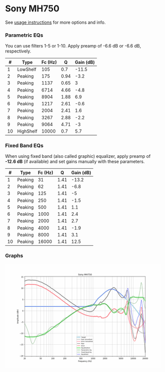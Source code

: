 # Sony MH750
See [usage instructions](https://github.com/jaakkopasanen/AutoEq#usage) for more options and info.

### Parametric EQs
You can use filters 1-5 or 1-10. Apply preamp of -6.6 dB or -6.6 dB, respectively.

|   # | Type      |   Fc (Hz) |    Q |   Gain (dB) |
|-----|-----------|-----------|------|-------------|
|   1 | LowShelf  |       105 | 0.7  |       -11.5 |
|   2 | Peaking   |       175 | 0.94 |        -3.2 |
|   3 | Peaking   |      1137 | 0.65 |         3   |
|   4 | Peaking   |      6714 | 4.66 |        -4.8 |
|   5 | Peaking   |      8904 | 1.88 |         6.9 |
|   6 | Peaking   |      1217 | 2.61 |        -0.6 |
|   7 | Peaking   |      2004 | 2.41 |         1.6 |
|   8 | Peaking   |      3267 | 2.88 |        -2.2 |
|   9 | Peaking   |      9064 | 4.71 |        -3   |
|  10 | HighShelf |     10000 | 0.7  |         5.7 |

### Fixed Band EQs
When using fixed band (also called graphic) equalizer, apply preamp of **-12.6 dB** (if available) and set gains manually with these parameters.

|   # | Type    |   Fc (Hz) |    Q |   Gain (dB) |
|-----|---------|-----------|------|-------------|
|   1 | Peaking |        31 | 1.41 |       -13.2 |
|   2 | Peaking |        62 | 1.41 |        -6.8 |
|   3 | Peaking |       125 | 1.41 |        -5   |
|   4 | Peaking |       250 | 1.41 |        -1.5 |
|   5 | Peaking |       500 | 1.41 |         1.1 |
|   6 | Peaking |      1000 | 1.41 |         2.4 |
|   7 | Peaking |      2000 | 1.41 |         2.7 |
|   8 | Peaking |      4000 | 1.41 |        -1.9 |
|   9 | Peaking |      8000 | 1.41 |         3.1 |
|  10 | Peaking |     16000 | 1.41 |        12.5 |

### Graphs
![](./Sony%20MH750.png)
